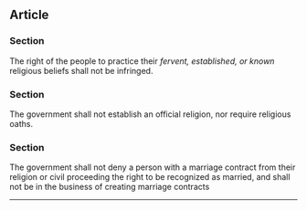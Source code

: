## Article 
<!--- Religion -->


### Section

The right of the people to practice their *fervent, established, or known* religious beliefs shall not be infringed.

### Section

The government shall not establish an official religion, nor require religious oaths.

### Section

The government shall not deny a person with a marriage contract from their religion or civil proceeding the right to be recognized as married, and shall not be in the business of creating marriage contracts

---